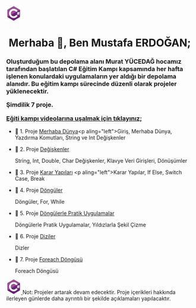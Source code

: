  <a href="https://www.w3schools.com/cs/" target="_blank" rel="noreferrer"> <img src="https://raw.githubusercontent.com/devicons/devicon/master/icons/csharp/csharp-original.svg" alt="csharp" width="40" height="40"/> </a> 
<h1 align="center">Merhaba 👋, Ben Mustafa ERDOĞAN;</h1>
<h3 align="left">Oluşturduğum bu depolama alanı Murat YÜCEDAĞ hocamız tarafından başlatılan C# Eğitim Kampı kapsamında her hafta işlenen konulardaki uygulamaların yer aldığı bir depolama alanıdır. Bu eğitim kampı sürecinde düzenli olarak projeler yüklenecektir. 


Şimdilik 7 proje. 

[Eğiti kampı videolarına uşalmak için tıklayınız;](https://www.youtube.com/watch?v=oev5wH-_XCI&list=PLKnjBHu2xXNPmFMvGKVHA_ijjrgUyNIXr) </h3> 


- 🔭 1. Proje [Merhaba Dünya](https://github.com/mustafaerdoganbilsim/CSharpEgitimKampi/tree/master/01_MainSubjects(Temel_Konular))<p aling="left">Giriş, Merhaba Dünya, Yazdırma Komutları, String ve Int Değişkenler</p>

- 🔭 2. Proje [Değişkenler](https://github.com/mustafaerdoganbilsim/CSharpEgitimKampi/tree/master/02_Varibles) <p aling="left">String, Int, Double, Char Değişkenler, Klavye Veri Girişleri, Dönüşümler</p>

- 🔭 3. Proje [Karar Yapıları](https://github.com/mustafaerdoganbilsim/CSharpEgitimKampi/tree/master/03_MakingDecision(Karar_Yap%C4%B1lar%C4%B1)) <p aling="left">Karar Yapılar, If Else, Switch Case, Break</p>

- 🔭 4. Proje [Döngüler](https://github.com/mustafaerdoganbilsim/CSharpEgitimKampi/tree/master/04_Loops)<p aling="left">Döngüler, For, While</p>
 
- 🔭 5. Proje [Döngülerle Pratik Uygulamalar](https://github.com/mustafaerdoganbilsim/CSharpEgitimKampi/tree/master/05_LoopsWithStars)<p aling="left">Döngülerle Pratik Uygulamalar, Yıldızlarla Şekil Çizme</p>
   
- 🔭 6. Proje [Diziler](https://github.com/mustafaerdoganbilsim/CSharpEgitimKampi/tree/master/06_Arrays)<p aling="left">Dizler<p/>
     
- 🔭 7. Proje [Foreach Döngüsü](https://github.com/mustafaerdoganbilsim/CSharpEgitimKampi/tree/master/07_ForeachLoop)<p aling="left">Foreach Döngüsü</p>

<p align="left"> <a href="https://www.w3schools.com/cs/" target="_blank" rel="noreferrer"> <img src="https://raw.githubusercontent.com/devicons/devicon/master/icons/csharp/csharp-original.svg" alt="csharp" width="40" height="40"/> </a>Not: Projeler artarak devam edecektir. Proje içerikleri hakkında ilerleyen günlerde daha ayrıntılı bir şekilde açıklamaları yapılacaktır. </p>
